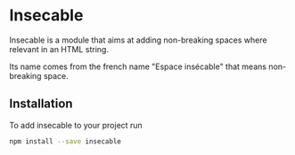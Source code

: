 # Insecable

Insecable is a module that aims at adding non-breaking spaces where relevant in
an HTML string.

Its name comes from the french name "Espace insécable" that means non-breaking
space.

## Installation

To add insecable to your project run

```bash
npm install --save insecable
```
